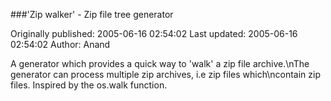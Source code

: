 ###'Zip walker' - Zip file tree generator

Originally published: 2005-06-16 02:54:02
Last updated: 2005-06-16 02:54:02
Author: Anand 

A generator which provides a quick way to 'walk' a zip file archive.\nThe generator can process multiple zip archives, i.e zip files which\ncontain zip files. Inspired by the os.walk function.